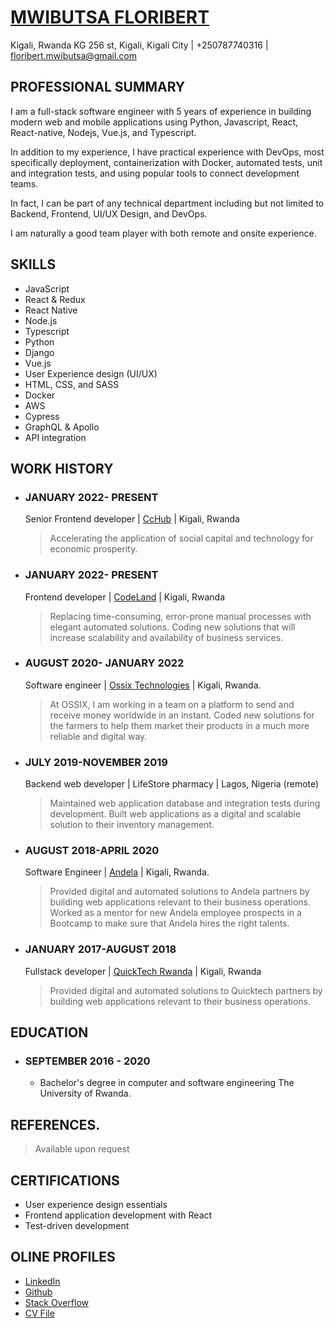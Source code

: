 # [MWIBUTSA FLORIBERT](https://www.mwibutsa.com/)
 
Kigali, Rwanda KG 256 st, Kigali, Kigali City | +250787740316 | floribert.mwibutsa@gmail.com

## PROFESSIONAL SUMMARY

I am a full-stack software engineer with 5 years of experience in building modern web and mobile applications using Python, Javascript, React, React-native, Nodejs, Vue.js, and Typescript.

In addition to my experience, I have practical experience with DevOps, most specifically deployment, containerization with Docker, automated tests, unit and integration tests, and using popular tools to connect development teams.

In fact, I can be part of any technical department including but not limited to Backend, Frontend, UI/UX Design, and DevOps.

I am naturally a good team player with both remote and onsite experience.

## SKILLS

- JavaScript
- React & Redux
- React Native
- Node.js
- Typescript
- Python
- Django
- Vue.js
- User Experience design (UI/UX)
- HTML, CSS, and SASS
- Docker
- AWS
- Cypress
- GraphQL & Apollo
- API integration


## WORK HISTORY

- ### JANUARY 2022- PRESENT  

  Senior Frontend developer | [CcHub](https://cchubnigeria.com/) | Kigali, Rwanda  
  
  > Accelerating the application of social capital and technology for economic prosperity.
  

- ### JANUARY 2022- PRESENT  

  Frontend developer | [CodeLand](https://www.codeland.it/) | Kigali, Rwanda  
  
  > Replacing time-consuming, error-prone manual processes with elegant automated solutions.
  Coding new solutions that will increase scalability and availability of business services.

- ### AUGUST 2020- JANUARY 2022  

  Software engineer | [Ossix Technologies](ossix.technology) | Kigali, Rwanda. 
  
  > At OSSIX, I am working in a team on a platform to send and receive money worldwide in an instant.
  Coded new solutions for the farmers to help them market their products in a much more reliable and digital way.



- ### JULY 2019-NOVEMBER 2019  

  Backend web developer | LifeStore pharmacy | Lagos, Nigeria (remote)  
  
  > Maintained web application database and integration tests during development.
  Built web applications as a digital and scalable solution to their inventory management.

- ### AUGUST 2018-APRIL 2020  

  Software Engineer | [Andela](andela.com) | Kigali, Rwanda. 
  
  > Provided digital and automated solutions to Andela partners by building web applications relevant to their business operations.
  Worked as a mentor for new Andela employee prospects in a Bootcamp to make sure that Andela hires the right talents.


- ### JANUARY 2017-AUGUST 2018  

  Fullstack developer | [QuickTech Rwanda](https://qt.rw/) | Kigali, Rwanda  
  
  > Provided digital and automated solutions to Quicktech partners by building web applications relevant to their business operations.

## EDUCATION  

- ### SEPTEMBER 2016 - 2020  

  - Bachelor's degree in computer and software engineering
  The University of Rwanda.

## REFERENCES. 

   > Available upon request

## CERTIFICATIONS  

  - User experience design essentials
  - Frontend application development with React
  - Test-driven development
  
## OLINE PROFILES
  - [LinkedIn](https://www.linkedin.com/in/mwibutsa/)
  - [Github](https://github.com/mwibutsa)
  - [Stack Overflow](https://stackoverflow.com/users/11440526/mwibutsa-floribert)
  - [CV File](https://docs.google.com/document/d/1sSjm0xRdvn_36mjuSyo1DIN2B5uHLwxetJVB_jDZw0s/edit?usp=sharing)




